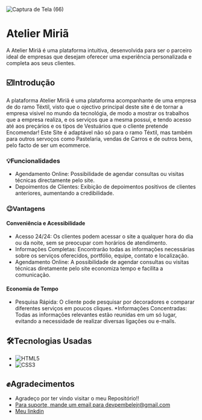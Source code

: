
![Captura de Tela (66)](https://github.com/user-attachments/assets/01e6d820-71ab-4097-ae95-8189f55192dc)
# Atelier Miriã
 A Atelier Miriã é uma plataforma intuitiva, desenvolvida para ser o parceiro ideal de empresas que desejam oferecer uma experiência personalizada e completa aos seus clientes.

## ☑️Introdução

A plataforma Atelier Miriã é uma plataforma acompanhante de uma empresa de do ramo Téxtil, visto que o ojectivo principal deste site é de tornar a empresa visivel no mundo da tecnológia, de modo a mostrar os trabalhos que a empresa realiza, e os serviços que a mesma possui, e tendo acesso até aos preçários e os tipos de Vestuários que o cliente pretende Encomendar! Este Site é adaptável não só para o ramo Téxtil, mas também para outros servoços como Pastelaria, vendas de Carros e de outros bens, pelo facto de ser um ecommerce.

### 💡Funcionalidades
* Agendamento Online: Possibilidade de agendar consultas ou visitas técnicas directamente pelo site.
* Depoimentos de Clientes: Exibição de depoimentos positivos de clientes anteriores, aumentando a credibilidade.

### 😉Vantagens
#### Conveniência e Acessibilidade
* Acesso 24/24: Os clientes podem acessar o site a qualquer hora do dia ou da noite, sem se preocupar com horários de atendimento.
* Informações Completas: Encontrarão todas as informações necessárias sobre os serviços oferecidos, portfólio, equipe, contato e localização.
* Agendamento Online: A possibilidade de agendar consultas ou visitas técnicas diretamente pelo site economiza tempo e facilita a comunicação.

#### Economia de Tempo
* Pesquisa Rápida: O cliente pode pesquisar por decoradores e comparar diferentes serviços em poucos cliques.
*Informações Concentradas: Todas as informações relevantes estão reunidas em um só lugar, evitando a necessidade de realizar diversas ligações ou e-mails.

## 🛠️Tecnologias Usadas
* ![HTML5](https://img.shields.io/badge/html5-%23E34F26.svg?style=for-the-badge&logo=html5&logoColor=white)
* 	![CSS3](https://img.shields.io/badge/css3-%231572B6.svg?style=for-the-badge&logo=css3&logoColor=white)

## ✊Agradecimentos
* Agradeço por ter vindo visitar o meu Repositório!!
* [Para suporte, mande um email para devpembelejr@gmail.com](devpembelejr@gmail.com)
* [Meu linkdin](https://www.linkedin.com/in/carlos-pembele-464657311/) 
